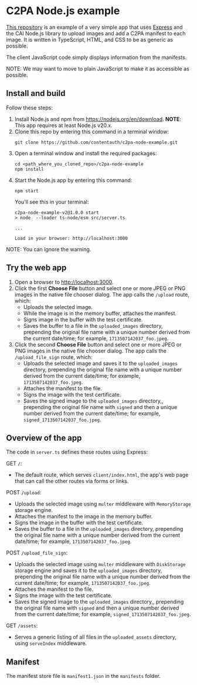 # C2PA Node.js example 

[This repository](https://github.com/contentauth/c2pa-node-example) is an example of a very simple app that uses [Express](https://expressjs.com/) and the CAI Node.js library to upload images and add a C2PA manifest to each image.  It is written in TypeScript, HTML, and CSS to be as generic as possible.

The client JavaScript code simply displays information from the manifests.

NOTE: We may want to move to plain JavaScript to make it as accessible as possible.

## Install and build

Follow these steps:

1. Install Node.js and npm from <https://nodejs.org/en/download>.  **NOTE**: This app requires at least Node.js v20.x.
1. Clone this repo by entering this command in a terminal window:
    ```
    git clone https://github.com/contentauth/c2pa-node-example.git
    ```
1. Open a terminal window and install the required packages:
    ```
    cd <path_where_you_cloned_repo>/c2pa-node-example
    npm install
    ```
1. Start the Node.js app by entering this command:
    ```
    npm start
    ```
    You'll see this in your terminal:
    ```
    c2pa-node-example-v2@1.0.0 start
    > node  --loader ts-node/esm src/server.ts

    ...

    Load in your browser: http://localhost:3000
    ```

NOTE: You can ignore the warning.

## Try the web app

1. Open a browser to <http://localhost:3000>.
1. Click the first **Choose File** button and select one or more JPEG or PNG images in the native file chooser dialog. The app calls the `/upload` route, which:
    - Uploads the selected image.
    - While the image is in the memory buffer, attaches the manifest.
    - Signs image in the buffer with the test certificate.
    - Saves the buffer to a file in the `uploaded_images` directory, prepending the original file name with a unique number derived from the current date/time; for example, `1713507142037_foo.jpeg`.
1. Click the second **Choose File** button and select one or more JPEG or PNG images in the native file chooser dialog. The app calls the `/upload_file_sign` route, which:
    - Uploads the selected image and saves it to the `uploaded_images` directory, prepending the original file name with a unique number derived from the current date/time; for example, `1713507142037_foo.jpeg`.
    - Attaches the manifest to the file.
    - Signs the image with the test certificate.
    - Saves the signed image to the `uploaded_images` directory,, prepending the original file name with `signed` and then a unique number derived from the current date/time; for example, `signed_1713507142037_foo.jpeg`.  

## Overview of the app

The code in `server.ts` defines these routes using Express:

GET `/`:

- The default route, which serves `client/index.html`, the app's web page that can call the other routes via forms or links.

POST `/upload`:

- Uploads the selected image using `multer` middleware with `MemoryStorage` storage engine.
- Attaches the manifest to the image in the memory buffer.
- Signs the image in the buffer with the test certificate.
- Saves the buffer to a file in the `uploaded_images` directory, prepending the original file name with a unique number derived from the current date/time; for example, `1713507142037_foo.jpeg`.

POST `/upload_file_sign`:

- Uploads the selected image using `multer` middleware with `DiskStorage` storage engine and saves it to the `uploaded_images` directory, prepending the original file name with a unique number derived from the current date/time; for example, `1713507142037_foo.jpeg`.
- Attaches the manifest to the file.
- Signs the image with the test certificate.
- Saves the signed image to the `uploaded_images` directory,, prepending the original file name with `signed` and then a unique number derived from the current date/time; for example, `signed_1713507142037_foo.jpeg`.  

GET `/assets`:

- Serves a generic listing of all files in the `uploaded_assets` directory, using `serveIndex` middleware.

## Manifest

The manifest store file is `manifest1.json` in the `manifests` folder. 




